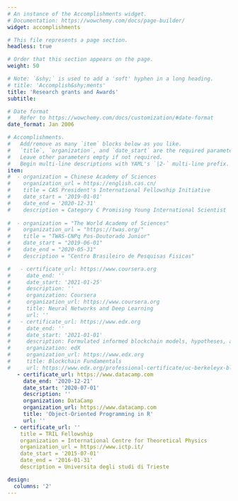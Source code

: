 ```yaml
---
# An instance of the Accomplishments widget.
# Documentation: https://wowchemy.com/docs/page-builder/
widget: accomplishments

# This file represents a page section.
headless: true

# Order that this section appears on the page.
weight: 50

# Note: `&shy;` is used to add a 'soft' hyphen in a long heading.
# title: 'Accomplish&shy;ments'
title: 'Research grants and Awards'
subtitle:

# Date format
#   Refer to https://wowchemy.com/docs/customization/#date-format
date_format: Jan 2006

# Accomplishments.
#   Add/remove as many `item` blocks below as you like.
#   `title`, `organization`, and `date_start` are the required parameters.
#   Leave other parameters empty if not required.
#   Begin multi-line descriptions with YAML's `|2-` multi-line prefix.
item:
#  - organization = Chinese Academy of Sciences
#    organization_url = https://english.cas.cn/
#    title = CAS President's International Fellowship Initiative
#    date_start = '2019-01-01'
#    date_end = '2020-12-31'
#    description = Category C Promising Young International Scientist
    
#  - organization = "The World Academy of Sciences"
#    organization_url = "https://twas.org/"
#    title = "TWAS-CNPq Pos-Doutorado Junior"
#    date_start = "2019-06-01"
#    date_end = "2020-05-31"
#    description = "Centro Brasileiro de Pesquisas Fisicas"  

#   - certificate_url: https://www.coursera.org
#     date_end: ''
#     date_start: '2021-01-25'
#     description: ''
#     organization: Coursera
#     organization_url: https://www.coursera.org
#     title: Neural Networks and Deep Learning
#     url: ''
#   - certificate_url: https://www.edx.org
#     date_end: ''
#     date_start: '2021-01-01'
#     description: Formulated informed blockchain models, hypotheses, and use cases.
#     organization: edX
#     organization_url: https://www.edx.org
#     title: Blockchain Fundamentals
#     url: https://www.edx.org/professional-certificate/uc-berkeleyx-blockchain-fundamentals
   - certificate_url: https://www.datacamp.com
     date_end: '2020-12-21'
     date_start: '2020-07-01'
     description: ''
     organization: DataCamp
     organization_url: https://www.datacamp.com
     title: 'Object-Oriented Programming in R'
     url: ''
  - certificate_url: ''
    title = TRIL Fellowship
    organization = International Centre for Theoretical Physics
    organization_url = https://www.ictp.it/
    date_start = '2015-07-01'
    date_end = '2016-01-31'
    description = Universita degli studi di Trieste

design:
  columns: '2'
---
```

 
